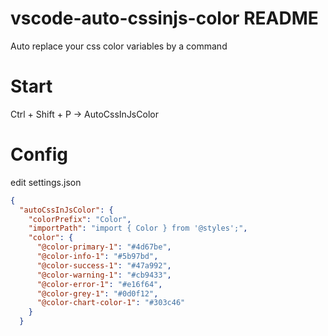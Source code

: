 # vscode-auto-cssinjs-color README

Auto replace your css color variables by a command

# Start

Ctrl + Shift + P -> AutoCssInJsColor

# Config

edit settings.json

```json
{
  "autoCssInJsColor": {
    "colorPrefix": "Color",
    "importPath": "import { Color } from '@styles';",
    "color": {
      "@color-primary-1": "#4d67be",
      "@color-info-1": "#5b97bd",
      "@color-success-1": "#47a992",
      "@color-warning-1": "#cb9433",
      "@color-error-1": "#e16f64",
      "@color-grey-1": "#0d0f12",
      "@color-chart-color-1": "#303c46"
    }
  }
```
